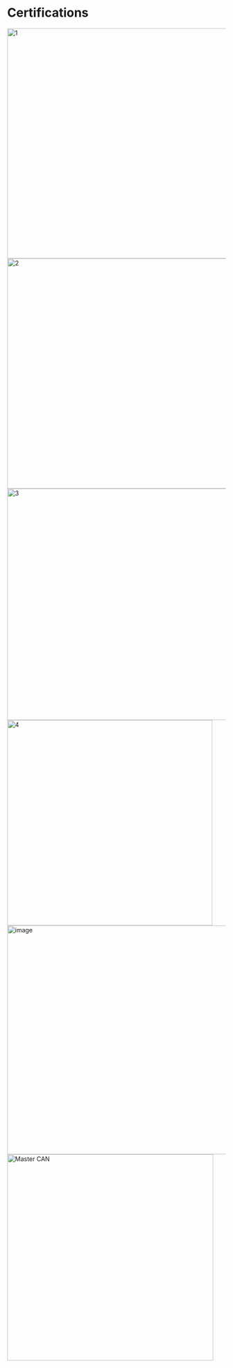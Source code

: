 # Certifications
<img width="530" alt="1" src="https://github.com/user-attachments/assets/382d34b0-ba65-4b98-a4eb-a1fdeaffb01d" />
<img width="530" alt="2" src="https://github.com/user-attachments/assets/76efe9e4-ff08-473a-8ce2-0cb9dbf74af6" />
<img width="533" alt="3" src="https://github.com/user-attachments/assets/a779abf3-f84e-45de-a537-49943fa27b25" />
<img width="473" alt="4" src="https://github.com/user-attachments/assets/f9700c4d-beb8-431d-87cd-d788f3665f56" />
<img width="527" alt="image" src="https://github.com/user-attachments/assets/c2ea4f1e-0dce-482f-9cd1-b579647892b5" />
<img width="475" alt="Master CAN" src="https://github.com/user-attachments/assets/069062dd-4a88-45fa-be06-5df0742f4ec1" />
